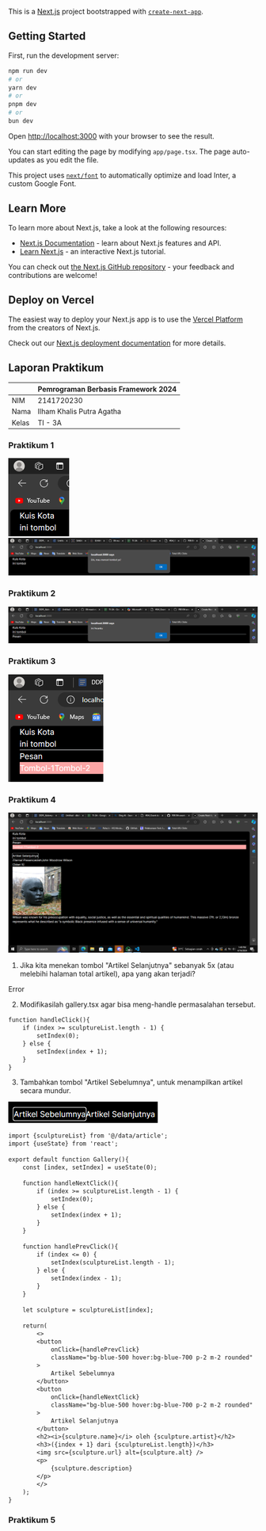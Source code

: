 This is a [Next.js](https://nextjs.org/) project bootstrapped with [`create-next-app`](https://github.com/vercel/next.js/tree/canary/packages/create-next-app).

## Getting Started

First, run the development server:

```bash
npm run dev
# or
yarn dev
# or
pnpm dev
# or
bun dev
```

Open [http://localhost:3000](http://localhost:3000) with your browser to see the result.

You can start editing the page by modifying `app/page.tsx`. The page auto-updates as you edit the file.

This project uses [`next/font`](https://nextjs.org/docs/basic-features/font-optimization) to automatically optimize and load Inter, a custom Google Font.

## Learn More

To learn more about Next.js, take a look at the following resources:

- [Next.js Documentation](https://nextjs.org/docs) - learn about Next.js features and API.
- [Learn Next.js](https://nextjs.org/learn) - an interactive Next.js tutorial.

You can check out [the Next.js GitHub repository](https://github.com/vercel/next.js/) - your feedback and contributions are welcome!

## Deploy on Vercel

The easiest way to deploy your Next.js app is to use the [Vercel Platform](https://vercel.com/new?utm_medium=default-template&filter=next.js&utm_source=create-next-app&utm_campaign=create-next-app-readme) from the creators of Next.js.

Check out our [Next.js deployment documentation](https://nextjs.org/docs/deployment) for more details.

## Laporan Praktikum

|  | Pemrograman Berbasis Framework 2024 |
|--|--|
| NIM |  2141720230 |
| Nama |  Ilham Khalis Putra Agatha |
| Kelas | TI - 3A |

### Praktikum 1

![Screenshot](assets-report/01.png)
![Screenshot](assets-report/02.png)

### Praktikum 2

![Screenshot](assets-report/03.png)

### Praktikum 3

![Screenshot](assets-report/04.png)

### Praktikum 4

![Screenshot](assets-report/05.png)

1. Jika kita menekan tombol "Artikel Selanjutnya" sebanyak 5x (atau melebihi halaman total artikel), apa yang akan terjadi?

Error

2. Modifikasilah gallery.tsx agar bisa meng-handle permasalahan tersebut.

```
function handleClick(){
    if (index >= sculptureList.length - 1) {
        setIndex(0);
    } else {
        setIndex(index + 1);
    }
}
```

3.  Tambahkan tombol "Artikel Sebelumnya", untuk menampilkan artikel secara mundur.

![Screenshot](assets-report/06.png)

```
import {sculptureList} from '@/data/article';
import {useState} from 'react';

export default function Gallery(){
    const [index, setIndex] = useState(0);

    function handleNextClick(){
        if (index >= sculptureList.length - 1) {
            setIndex(0);
        } else {
            setIndex(index + 1);
        }
    }

    function handlePrevClick(){
        if (index <= 0) {
            setIndex(sculptureList.length - 1);
        } else {
            setIndex(index - 1);
        }
    }

    let sculpture = sculptureList[index];

    return(
        <>
        <button 
            onClick={handlePrevClick}
            className="bg-blue-500 hover:bg-blue-700 p-2 m-2 rounded"
        >
            Artikel Sebelumnya
        </button>
        <button 
            onClick={handleNextClick}
            className="bg-blue-500 hover:bg-blue-700 p-2 m-2 rounded"
        >
            Artikel Selanjutnya
        </button>
        <h2><i>{sculpture.name}</i> oleh {sculpture.artist}</h2>
        <h3>({index + 1} dari {sculptureList.length})</h3>
        <img src={sculpture.url} alt={sculpture.alt} />
        <p>
            {sculpture.description}
        </p>
        </>
    );
}
```

### Praktikum 5

